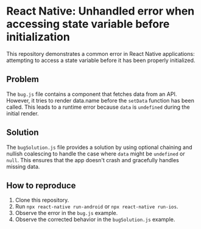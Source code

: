 # React Native: Unhandled error when accessing state variable before initialization

This repository demonstrates a common error in React Native applications: attempting to access a state variable before it has been properly initialized.

## Problem
The `bug.js` file contains a component that fetches data from an API. However, it tries to render data.name before the `setData` function has been called. This leads to a runtime error because `data` is `undefined` during the initial render.

## Solution
The `bugSolution.js` file provides a solution by using optional chaining and nullish coalescing to handle the case where `data` might be `undefined` or `null`.  This ensures that the app doesn't crash and gracefully handles missing data.

## How to reproduce
1. Clone this repository.
2. Run `npx react-native run-android` or `npx react-native run-ios`.
3. Observe the error in the `bug.js` example.
4. Observe the corrected behavior in the `bugSolution.js` example.